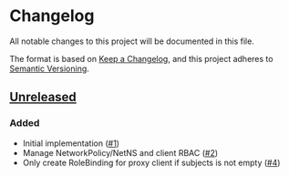 # Changelog
All notable changes to this project will be documented in this file.

The format is based on [Keep a Changelog](https://keepachangelog.com/en/1.0.0/),
and this project adheres to [Semantic Versioning](https://semver.org/spec/v2.0.0.html).

## [Unreleased]
### Added

- Initial implementation ([#1])
- Manage NetworkPolicy/NetNS and client RBAC ([#2])
- Only create RoleBinding for proxy client if subjects is not empty ([#4])

[Unreleased]: https://github.com/appuio/component-openshift-prometheus-proxy/compare/feb66d43c1cc1c6e2031db9f04ea11fd7bd346a0...HEAD
[#1]: https://github.com/appuio/component-openshift-prometheus-proxy/pull/1
[#2]: https://github.com/appuio/component-openshift-prometheus-proxy/pull/2
[#4]: https://github.com/appuio/component-openshift-prometheus-proxy/pull/4
